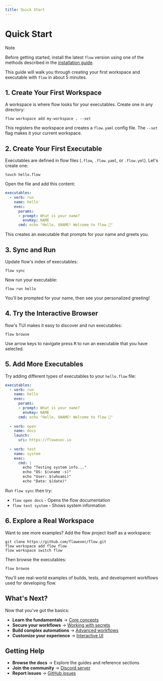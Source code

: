 ```yaml
---
title: Quick Start
---
```


# Quick Start

> [!NOTE]
> Before getting started, install the latest `flow` version using one of the methods described in the
> [installation guide](installation.md).

This guide will walk you through creating your first workspace and executable with `flow` in about 5 minutes.

## 1. Create Your First Workspace

A workspace is where flow looks for your executables. Create one in any directory:

```shell
flow workspace add my-workspace . --set
```

This registers the workspace and creates a `flow.yaml` config file. The `--set` flag makes it your current workspace.

## 2. Create Your First Executable

Executables are defined in flow files (`.flow`, `.flow.yaml`, or `.flow.yml`). Let's create one:

```shell
touch hello.flow
```

Open the file and add this content:

```yaml
executables:
  - verb: run
    name: hello
    exec:
      params:
      - prompt: What is your name?
        envKey: NAME
      cmd: echo "Hello, $NAME! Welcome to flow 🎉"
```

This creates an executable that prompts for your name and greets you.

## 3. Sync and Run

Update flow's index of executables:

```shell
flow sync
```

Now run your executable:

```shell
flow run hello
```

You'll be prompted for your name, then see your personalized greeting!

## 4. Try the Interactive Browser

flow's TUI makes it easy to discover and run executables:

```shell
flow browse
```

Use arrow keys to navigate press <kbd>R</kbd> to run an executable that you have selected.

## 5. Add More Executables

Try adding different types of executables to your `hello.flow` file:

```yaml
executables:
  - verb: run
    name: hello
    exec:
      params:
      - prompt: What is your name?
        envKey: NAME
      cmd: echo "Hello, $NAME! Welcome to flow 🎉"
  
  - verb: open
    name: docs
    launch:
      uri: https://flowexec.io
  
  - verb: test
    name: system
    exec:
      cmd: |
        echo "Testing system info..."
        echo "OS: $(uname -s)"
        echo "User: $(whoami)"
        echo "Date: $(date)"
```

Run `flow sync` then try:
- `flow open docs` - Opens the flow documentation
- `flow test system` - Shows system information

## 6. Explore a Real Workspace

Want to see more examples? Add the flow project itself as a workspace:

```shell
git clone https://github.com/flowexec/flow.git
flow workspace add flow flow
flow workspace switch flow
```

Then browse the executables:

```shell
flow browse
```

You'll see real-world examples of builds, tests, and development workflows used for developing flow.

## What's Next?

Now that you've got the basics:

- **Learn the fundamentals** → [Core concepts](guide/concepts.md)
- **Secure your workflows** → [Working with secrets](guide/secrets.md)
- **Build complex automations** → [Advanced workflows](guide/advanced.md)
- **Customize your experience** → [Interactive UI](guide/interactive.md)

## Getting Help

- **Browse the docs** → Explore the guides and reference sections
- **Join the community** → [Discord server](https://discord.gg/CtByNKNMxM)
- **Report issues** → [GitHub issues](https://github.com/flowexec/flow/issues)
